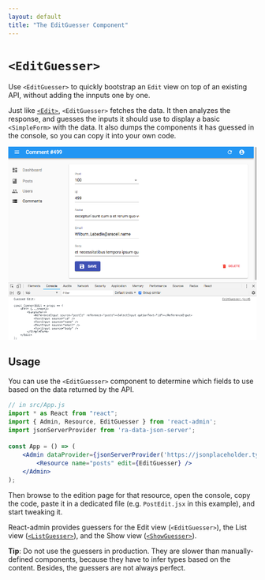 ```yaml
---
layout: default
title: "The EditGuesser Component"
---
```


# `<EditGuesser>`

Use `<EditGuesser>` to quickly bootstrap an `Edit` view on top of an existing API, without adding the innputs one by one.

Just like [`<Edit>`](./Edit.md), `<EditGuesser>` fetches the data. It then analyzes the response, and guesses the inputs it should use to display a basic `<SimpleForm>` with the data. It also dumps the components it has guessed in the console, so you can copy it into your own code.

![Guessed Edit](./img/guessed-edit.png)

## Usage

You can use the `<EditGuesser>` component to determine which fields to use based on the data returned by the API.

```jsx
// in src/App.js
import * as React from "react";
import { Admin, Resource, EditGuesser } from 'react-admin';
import jsonServerProvider from 'ra-data-json-server';

const App = () => (
    <Admin dataProvider={jsonServerProvider('https://jsonplaceholder.typicode.com')}>
        <Resource name="posts" edit={EditGuesser} />
    </Admin>
);
```

Then browse to the edition page for that resource, open the console, copy the code, paste it in a dedicated file (e.g. `PostEdit.jsx` in this example), and start tweaking it.

React-admin provides guessers for the Edit view (`<EditGuesser>`), the List view ([`<ListGuesser>`](./ListGuesser.md)), and the Show view ([`<ShowGuesser>`](./ShowGuesser.md)).

**Tip**: Do not use the guessers in production. They are slower than manually-defined components, because they have to infer types based on the content. Besides, the guessers are not always perfect.
